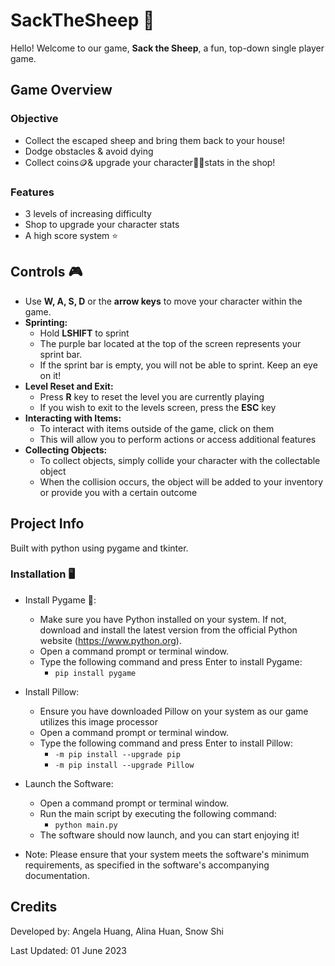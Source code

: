 # SackTheSheep 🐑
Hello! Welcome to our game, **Sack the Sheep**, a fun, top-down single player game. 

## Game Overview

### Objective
+ Collect the escaped sheep and bring them back to your house!
+ Dodge obstacles & avoid dying
+ Collect coins🪙& upgrade your character👨‍🌾stats in the shop!

### Features
+ 3 levels of increasing difficulty
+ Shop to upgrade your character stats
+ A high score system ⭐

## Controls 🎮
+ Use **W, A, S, D** or the **arrow keys** to move your character within the game.
+ **Sprinting:**
  + Hold **LSHIFT** to sprint
  + The purple bar located at the top of the screen represents your sprint bar.
  + If the sprint bar is empty, you will not be able to sprint. Keep an eye on it!
+ **Level Reset and Exit:**
  + Press **R** key to reset the level you are currently playing
  + If you wish to exit to the levels screen, press the **ESC** key
+ **Interacting with Items:**
  + To interact with items outside of the game, click on them
  + This will allow you to perform actions or access additional features
+ **Collecting Objects:**
  + To collect objects, simply collide your character with the collectable object
  + When the collision occurs, the object will be added to your inventory or provide you with a certain outcome
## Project Info
Built with python using pygame and tkinter.
 
### Installation 🖥️
+ Install Pygame 🐍:
  + Make sure you have Python installed on your system. If not, download and install the latest version from the official Python website (https://www.python.org).
  + Open a command prompt or terminal window.
  + Type the following command and press Enter to install Pygame:
    + `pip install pygame`
+ Install Pillow:
  + Ensure you have downloaded Pillow on your system as our game utilizes this image processor
  + Open a command prompt or terminal window.
  + Type the following command and press Enter to install Pillow:
    + `-m pip install --upgrade pip`
    + `-m pip install --upgrade Pillow`
+ Launch the Software:
  + Open a command prompt or terminal window.
  + Run the main script by executing the following command:
    + `python main.py`
  + The software should now launch, and you can start enjoying it!
 
+ Note: Please ensure that your system meets the software's minimum requirements, as specified in the software's accompanying documentation.



## Credits
Developed by: Angela Huang, Alina Huan, Snow Shi

Last Updated: 01 June 2023
